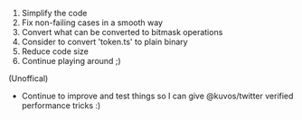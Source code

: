 1. Simplify the code
2. Fix non-failing cases in a smooth way
3. Convert what can be converted to bitmask operations
4. Consider to convert 'token.ts' to plain binary
5. Reduce code size
6. Continue playing around ;)

(Unoffical)

- Continue to improve and test things so I can give @kuvos/twitter verified
  performance tricks :)

